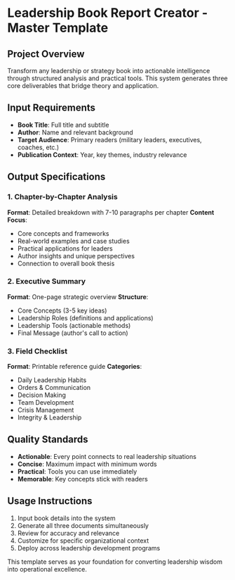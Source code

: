 # Leadership Book Report Creator - Master Template

## Project Overview
Transform any leadership or strategy book into actionable intelligence through structured analysis and practical tools. This system generates three core deliverables that bridge theory and application.

## Input Requirements
- **Book Title**: Full title and subtitle
- **Author**: Name and relevant background
- **Target Audience**: Primary readers (military leaders, executives, coaches, etc.)
- **Publication Context**: Year, key themes, industry relevance

## Output Specifications

### 1. Chapter-by-Chapter Analysis
**Format**: Detailed breakdown with 7-10 paragraphs per chapter
**Content Focus**:
- Core concepts and frameworks
- Real-world examples and case studies
- Practical applications for leaders
- Author insights and unique perspectives
- Connection to overall book thesis

### 2. Executive Summary
**Format**: One-page strategic overview
**Structure**:
- Core Concepts (3-5 key ideas)
- Leadership Roles (definitions and applications)
- Leadership Tools (actionable methods)
- Final Message (author's call to action)

### 3. Field Checklist
**Format**: Printable reference guide
**Categories**:
- Daily Leadership Habits
- Orders & Communication
- Decision Making
- Team Development
- Crisis Management
- Integrity & Leadership

## Quality Standards
- **Actionable**: Every point connects to real leadership situations
- **Concise**: Maximum impact with minimum words
- **Practical**: Tools you can use immediately
- **Memorable**: Key concepts stick with readers

## Usage Instructions
1. Input book details into the system
2. Generate all three documents simultaneously
3. Review for accuracy and relevance
4. Customize for specific organizational context
5. Deploy across leadership development programs

This template serves as your foundation for converting leadership wisdom into operational excellence.